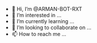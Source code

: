 - 👋 Hi, I’m @ARMAN-BOT-RXT
- 👀 I’m interested in ...
- 🌱 I’m currently learning ...
- 💞️ I’m looking to collaborate on ...
- 📫 How to reach me ...

<!---
ARMAN-BOT-RXT/ARMAN-BOT-RXT is a ✨ special ✨ repository because its `README.md` (this file) appears on your GitHub profile.
You can click the Preview link to take a look at your changes.
--->
